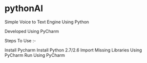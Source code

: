 # pythonAI
Simple Voice to Text Engine Using Python

Developed Using PyCharm

Steps To Use :-

Install Pycharm
Install Python 2.7/2.6
Import Missing Libraries Using PyCharm 
Run Using PyCharm
